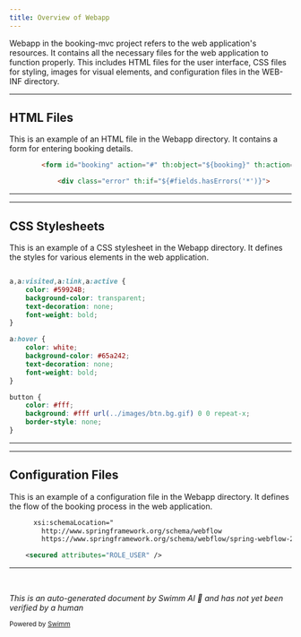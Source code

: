 ```yaml
---
title: Overview of Webapp
---
```

Webapp in the booking-mvc project refers to the web application's resources. It contains all the necessary files for the web application to function properly. This includes HTML files for the user interface, CSS files for styling, images for visual elements, and configuration files in the WEB-INF directory.

<SwmSnippet path="/booking-mvc/src/main/webapp/WEB-INF/hotels/booking/enterBookingDetails.html" line="57">

---

## HTML Files

This is an example of an HTML file in the Webapp directory. It contains a form for entering booking details.

```html
        <form id="booking" action="#" th:object="${booking}" th:action="${flowExecutionUrl}" method="post">

            <div class="error" th:if="${#fields.hasErrors('*')}">
```

---

</SwmSnippet>

<SwmSnippet path="/booking-mvc/src/main/webapp/styles/booking.css" line="1">

---

## CSS Stylesheets

This is an example of a CSS stylesheet in the Webapp directory. It defines the styles for various elements in the web application.

```css

a,a:visited,a:link,a:active {
	color: #59924B;
	background-color: transparent;
	text-decoration: none;
	font-weight: bold;
}

a:hover {
	color: white;
	background-color: #65a242;
	text-decoration: none;
	font-weight: bold;
}

button {
	color: #fff;
	background: #fff url(../images/btn.bg.gif) 0 0 repeat-x;
	border-style: none;
}

```

---

</SwmSnippet>

<SwmSnippet path="/booking-mvc/src/main/webapp/WEB-INF/hotels/booking/booking-flow.xml" line="4">

---

## Configuration Files

This is an example of a configuration file in the Webapp directory. It defines the flow of the booking process in the web application.

```xml
      xsi:schemaLocation="
      	http://www.springframework.org/schema/webflow
      	https://www.springframework.org/schema/webflow/spring-webflow-2.0.xsd">

	<secured attributes="ROLE_USER" />
```

---

</SwmSnippet>

&nbsp;

*This is an auto-generated document by Swimm AI 🌊 and has not yet been verified by a human*

<SwmMeta version="3.0.0" repo-id="Z2l0aHViJTNBJTNBc3ByaW5nLXdlYmZsb3ctc2FtcGxlcyUzQSUzQWdpbGFkbmF2b3Q=" repo-name="spring-webflow-samples"><sup>Powered by [Swimm](https://staging.swimm.cloud/)</sup></SwmMeta>
